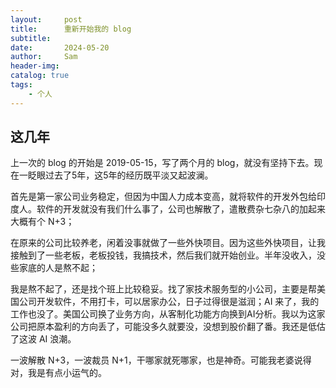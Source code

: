 ```yaml
---
layout:     post
title:      重新开始我的 blog
subtitle:   
date:       2024-05-20
author:     Sam
header-img: 
catalog: true
tags:
    - 个人
---
```


## 这几年
上一次的 blog 的开始是 2019-05-15，写了两个月的 blog，就没有坚持下去。现在一眨眼过去了5年，这5年的经历既平淡又起波澜。

首先是第一家公司业务稳定，但因为中国人力成本变高，就将软件的开发外包给印度人。软件的开发就没有我们什么事了，公司也解散了，遣散费杂七杂八的加起来大概有个 N+3；

在原来的公司比较养老，闲着没事就做了一些外快项目。因为这些外快项目，让我接触到了一些老板，老板投钱，我搞技术，然后我们就开始创业。半年没收入，没些家底的人是熬不起；

我是熬不起了，还是找个班上比较稳妥。找了家技术服务型的小公司，主要是帮美国公司开发软件，不用打卡，可以居家办公，日子过得很是滋润；AI 来了，我的工作也没了。美国公司换了业务方向，从客制化功能方向换到AI分析。我以为这家公司把原本盈利的方向丢了，可能没多久就要没，没想到股价翻了番。我还是低估了这波 AI 浪潮。

一波解散 N+3，一波裁员 N+1，干哪家就死哪家，也是神奇。可能我老婆说得对，我是有点小运气的。
